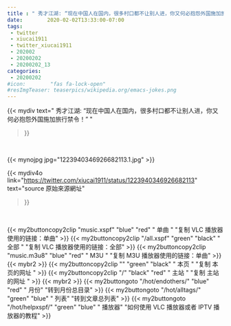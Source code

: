```yaml
---
title : " 秀才江湖: “现在中国人在国内，很多村口都不让别人进，你又何必抱怨外国施加旅行禁令！”  "
date:        2020-02-02T13:33:00-07:00
tags:
 - twitter
 - xiucai1911
 - twitter_xiucai1911
 - 202002
 - 20200202
 - 20200202_13
categories:
 - 20200202
#icon:        "fas fa-lock-open"
#resImgTeaser: teaserpics/wikipedia.org/emacs-jokes.png
---
```


{{< mydiv text=" 秀才江湖: “现在中国人在国内，很多村口都不让别人进，你又何必抱怨外国施加旅行禁令！”  "
>}}
<br>


 {{< mynojpg jpg="1223940346926682113.1.jpg" >}}<br> 



{{< mydiv4o link="https://twitter.com/xiucai1911/status/1223940346926682113"
text="source 原始來源網址"
>}}


<br>



{{< my2buttoncopy2clip "music.xspf"        "blue"   "red"    " 单曲 "  "复制 VLC 播放器使用的链接：单曲" >}} {{< my2buttoncopy2clip "/all.xspf"         "green"  "black"  " 全部 "  "复制 VLC 播放器使用的链接：全部" >}} {{< my2buttoncopy2clip "music.m3u8"        "blue"   "red"    " M3U  "    "复制 M3U 播放器使用的链接：单曲" >}} {{< mybr2 >}} {{< my2buttoncopy2clip ""                  "green"  "black"  " 本页 "    "复制 本页的网址 " >}} {{< my2buttoncopy2clip "/"                 "black"  "red"    " 主站 "    "复制 主站的网址 " >}} {{< mybr2 >}} {{< my2buttongoto      "/hot/endothers/"   "blue"   "red"    " 月份"   "转到月份总目录" >}} {{< my2buttongoto      "/hot/alltags/"     "green"  "blue"   " 列表"   "转到文章总列表" >}} {{< my2buttongoto      "/hot/helpxspf/"    "green"  "blue"   " 播放器" "如何使用 VLC 播放器或者 IPTV 播放器的教程" >}} 
